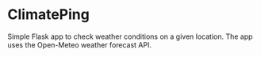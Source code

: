 # ClimatePing
Simple Flask app to check weather conditions on a given location.
The app uses the Open-Meteo weather forecast API.
